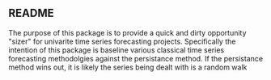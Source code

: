 ## README
The purpose of this package is to provide a quick and dirty opportunity "sizer" for univarite time series forecasting projects.  Specifically the intention of this package is baseline various classical time series forecasting methodolgies against the persistance method.  If the persistance method wins out, it is likely the series being dealt with is a random walk
